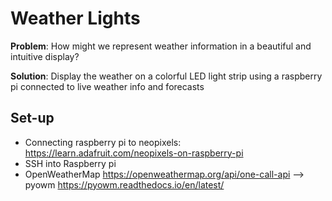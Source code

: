 # Weather Lights

**Problem**: How might we represent weather information in a beautiful and intuitive display?

**Solution**: Display the weather on a colorful LED light strip using a raspberry pi connected to live weather info and forecasts

## Set-up

- Connecting raspberry pi to neopixels: https://learn.adafruit.com/neopixels-on-raspberry-pi
- SSH into Raspberry pi
- OpenWeatherMap https://openweathermap.org/api/one-call-api --> pyowm https://pyowm.readthedocs.io/en/latest/


